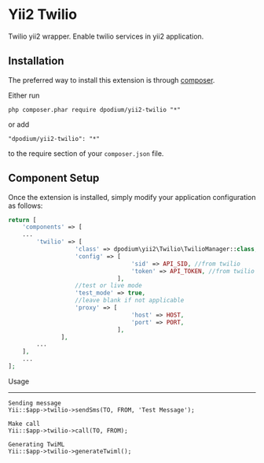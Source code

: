 Yii2 Twilio
==========
Twilio yii2 wrapper. Enable twilio services in yii2 application.

Installation
------------

The preferred way to install this extension is through [composer](http://getcomposer.org/download/).

Either run

```
php composer.phar require dpodium/yii2-twilio "*"
```

or add

```
"dpodium/yii2-twilio": "*"
```

to the require section of your `composer.json` file.

Component Setup
-----
Once the extension is installed, simply modify your application configuration as follows:
```php
return [
    'components' => [
    ...
        'twilio' => [
                   'class' => dpodium\yii2\Twilio\TwilioManager::class,
                   'config' => [
                                   'sid' => API_SID, //from twilio
                                   'token' => API_TOKEN, //from twilio
                               ],
                   //test or live mode
                   'test_mode' => true,
                   //leave blank if not applicable
                   'proxy' => [
                                   'host' => HOST,
                                   'port' => PORT,
                               ],
               ],
        ...
    ],
    ...
];
```

Usage
_____
    Sending message
    Yii::$app->twilio->sendSms(TO, FROM, 'Test Message');

    Make call
    Yii::$app->twilio->call(TO, FROM);

    Generating TwiML
    Yii::$app->twilio->generateTwiml();
